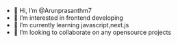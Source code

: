 - 👋 Hi, I’m @Arunprasanthm7
- 👀 I’m interested in frontend developing 
- 🌱 I’m currently learning javascript,next.js
- 💞️ I’m looking to collaborate on any opensource projects

<!---
Arunprasanthm7/Arunprasanthm7 is a ✨ special ✨ repository because its `README.md` (this file) appears on your GitHub profile.
You can click the Preview link to take a look at your changes.
--->
